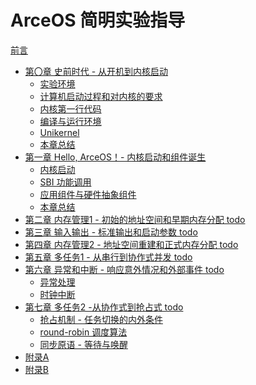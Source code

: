 # ArceOS 简明实验指导

[前言](Prefix.md)

- [第〇章 史前时代 - 从开机到内核启动](ch00-00.md)
  - [实验环境](ch00-01.md)
  - [计算机启动过程和对内核的要求](ch00-02.md)
  - [内核第一行代码](ch00-03.md)
  - [编译与运行环境](ch00-04.md)
  - [Unikernel]()
  - [本章总结](ch00-06.md)
- [第一章 Hello, ArceOS！- 内核启动和组件诞生](ch01-00.md)
  - [内核启动](ch01-01.md)
  - [SBI 功能调用](ch01-02.md)
  - [应用组件与硬件抽象组件](ch01-03.md)
  - [本章总结](ch01-04.md)
- [第二章 内存管理1 - 初始的地址空间和早期内存分配 todo]()
- [第三章 输入输出 - 标准输出和启动参数 todo]()
- [第四章 内存管理2 - 地址空间重建和正式内存分配 todo]()
- [第五章 多任务1 - 从串行到协作式并发 todo]()
- [第六章 异常和中断 - 响应意外情况和外部事件 todo]()
  - [异常处理]()
  - [时钟中断]()
- [第七章 多任务2 -从协作式到抢占式 todo]()
  - [抢占机制 - 任务切换的内外条件]()
  - [round-robin 调度算法]()
  - [同步原语 - 等待与唤醒]()
- [附录A](ch08-00.md)
- [附录B](ch09-00.md)